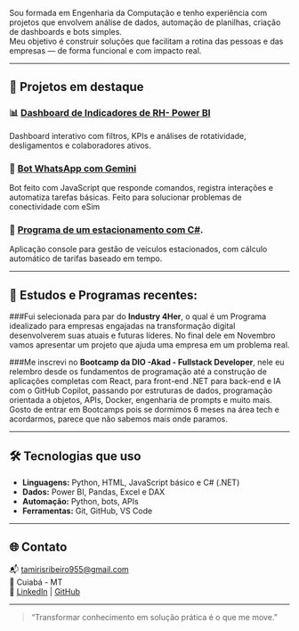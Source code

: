 
Sou formada em Engenharia da Computação e tenho experiência com projetos que envolvem análise de dados, automação de planilhas, criação de dashboards e bots simples.  
Meu objetivo é construir soluções que facilitam a rotina das pessoas e das empresas — de forma funcional e com impacto real.

---

## 💼 Projetos em destaque

### 📊 [Dashboard de Indicadores de RH- Power BI](https://github.com/tamhiull/IndicadoresRh)
Dashboard interativo com filtros, KPIs e análises de rotatividade, desligamentos e colaboradores ativos.

### 🤖 [Bot WhatsApp com Gemini](https://github.com/tamhiull/whatsapp-gemini-bot)
Bot feito com JavaScript que responde comandos, registra interações e automatiza tarefas básicas.
Feito para solucionar problemas de conectividade com eSim 

### 🤖 [Programa de um estacionamento com C#](https://github.com/tamhiull/ProjetoEstacionamento).
Aplicação console para gestão de veículos estacionados, com cálculo automático de tarifas baseado em tempo. 

---

## 💼 Estudos e Programas recentes: 
###Fui selecionada para par do **Industry 4Her**, o qual é um Programa idealizado para empresas engajadas na transformação digital desenvolverem suas atuais e futuras líderes. No final dele em Novembro vamos apresentar um projeto que ajuda uma empresa em um problema real. 

###Me inscrevi no **Bootcamp da DIO -Akad - Fullstack Developer**, nele eu relembro desde os fundamentos de programação até a construção de aplicações completas com React, para front-end .NET para back-end e IA com o GitHub Copilot, passando por estruturas de dados, programação orientada a objetos, APIs, Docker, engenharia de prompts e muito mais. Gosto de entrar em Bootcamps pois se dormimos 6 meses na área tech e acordarmos, parece que não sabemos mais onde paramos.


---

## 🛠️ Tecnologias que uso

- **Linguagens:** Python, HTML, JavaScript básico e C# (.NET)
- **Dados:** Power BI, Pandas, Excel e DAX
- **Automação:** Python, bots, APIs
- **Ferramentas:** Git, GitHub, VS Code

---

## 🌐 Contato

📬 tamirisribeiro955@gmail.com  
📍 Cuiabá - MT  
🔗 [LinkedIn](https://linkedin.com/in/tamicomp) | [GitHub](https://github.com/tamhiull)

---

> “Transformar conhecimento em solução prática é o que me move.”
